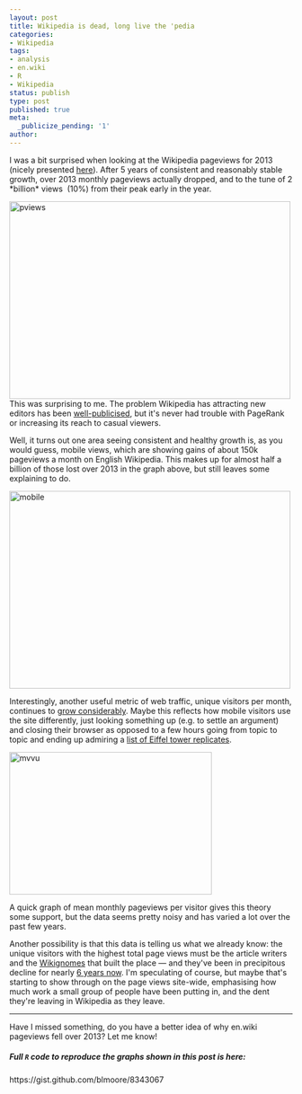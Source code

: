 ```yaml
---
layout: post
title: Wikipedia is dead, long live the 'pedia
categories:
- Wikipedia
tags:
- analysis
- en.wiki
- R
- Wikipedia
status: publish
type: post
published: true
meta:
  _publicize_pending: '1'
author:
---
```

<p>I was a bit surprised when looking at the Wikipedia pageviews for 2013 (nicely presented <a href="http://reportcard.wmflabs.org/" target="_blank">here</a>). After 5 years of consistent and reasonably stable growth, over 2013 monthly pageviews actually dropped, and to the tune of 2 *billion* views  (10%) from their peak early in the year.</p>
<p><a href="http://benjaminlmoore.files.wordpress.com/2014/01/pviews.png"><img class="aligncenter size-full wp-image-378" alt="pviews" src="{{ site.baseurl }}/img/pviews.png" width="500" height="352" /></a>This was surprising to me. The problem Wikipedia has attracting new editors has been <a href="http://www.technologyreview.com/featuredstory/520446/the-decline-of-wikipedia/" target="_blank">well-publicised</a>, but it's never had trouble with PageRank or increasing its reach to casual viewers.</p>
<p>Well, it turns out one area seeing consistent and healthy growth is, as you would guess, mobile views, which are showing gains of about 150k pageviews a month on English Wikipedia. This makes up for almost half a billion of those lost over 2013 in the graph above, but still leaves some explaining to do.</p>
<p><a href="http://benjaminlmoore.files.wordpress.com/2014/01/mobile1.png"><img class="aligncenter size-full wp-image-383" alt="mobile" src="{{ site.baseurl }}/img/mobile1.png" width="500" height="352" /></a></p>
<p>Interestingly, another useful metric of web traffic, unique visitors per month, continues to <a href="http://reportcard.wmflabs.org/" target="_blank">grow considerably</a>. Maybe this reflects how mobile visitors use the site differently, just looking something up (e.g. to settle an argument) and closing their browser as opposed to a few hours going from topic to topic and ending up admiring a <a href="https://en.wikipedia.org/wiki/List_of_Eiffel_Tower_replicas" target="_blank">list of Eiffel tower replicates</a>.</p>
<p><img class="alignright  wp-image-386" alt="mvvu" src="{{ site.baseurl }}/img/mvvu.png" width="360" height="254" /></p>
<p>A quick graph of mean monthly pageviews per visitor gives this theory some support, but the data seems pretty noisy and has varied a lot over the past few years.</p>
<p>Another possibility is that this data is telling us what we already know: the unique visitors with the highest total page views must be the article writers and the <a href="https://en.wikipedia.org/wiki/Wikipedia:WikiGnome" target="_blank">Wikignomes</a> that built the place — and they've been in precipitous decline for nearly <a href="https://en.wikipedia.org/wiki/File:Wikipedia_editor_numbers.svg" target="_blank">6 years now</a>. I'm speculating of course, but maybe that's starting to show through on the page views site-wide, emphasising how much work a small group of people have been putting in, and the dent they're leaving in Wikipedia as they leave.</p>
<hr />
<p>Have I missed something, do you have a better idea of why en.wiki pageviews fell over 2013? Let me know!</p>
<h5>Full <code>R</code> code to reproduce the graphs shown in this post is here:</h5>
<p>https://gist.github.com/blmoore/8343067</p>
